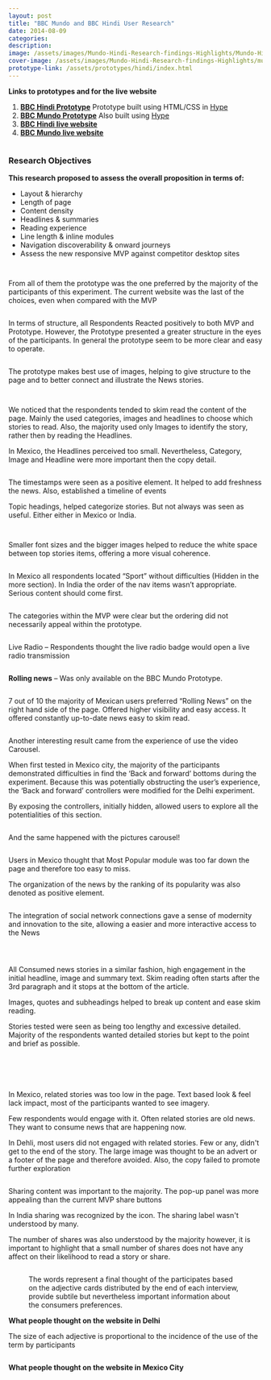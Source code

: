 ```yaml
---
layout: post
title: "BBC Mundo and BBC Hindi User Research"
date: 2014-08-09
categories:
description:
image: /assets/images/Mundo-Hindi-Research-findings-Highlights/Mundo-Hindi-Research-findings-Highlights.002.jpeg
cover-image: /assets/images/Mundo-Hindi-Research-findings-Highlights/mundo-hindi-us.png
prototype-link: /assets/prototypes/hindi/index.html
---
```


<strong>Links to prototypes and for the live website</strong>

<ol>
  <li><a target="blank" href="/assets/prototypes/hindi/index.html" > <strong>BBC Hindi Prototype</strong></a> Prototype built using HTML/CSS in <a target="blank" href="http://tumult.com/hype/pro/">Hype</a></li>

  <li><a target="blank" href="/assets/prototypes/mundo/desktop.html" > <strong>BBC Mundo Prototype</strong></a> Also built using <a target="blank" href="http://tumult.com/hype/pro/">Hype</a></li>

  <li><a target="blank" href="http://www.bbc.com/hindi"><strong>BBC Hindi live website</strong></a></li>

  <li><a target="blank" href="http://www.bbc.com/mundo"><strong>BBC Mundo live website</strong></a></li>
</ol>

<figure class="large-img">
  <div class="figure-background bg-color-charcoal">
    <img class="large" src="/assets/images/Mundo-Hindi-Research-findings-Highlights/mvp-prototype-static.png" alt=""/>
  </div>
</figure>

<h3>Research Objectives</h3>
<strong>This research proposed to assess the overall proposition in terms of:</strong>

<ul>
  <li>Layout & hierarchy</li>
  <li>Length of page</li>
  <li>Content density</li>
  <li>Headlines & summaries </li>
  <li>Reading experience</li>
  <li>Line length & inline modules</li>
  <li>Navigation discoverability & onward journeys</li>
  <li>Assess the new responsive MVP against competitor desktop sites</li>
</ul>

<figure class="large-img">
  <img src="/assets/images/Mundo-Hindi-Research-findings-Highlights/Mundo-Hindi-Research-findings-Highlights.004.jpeg" alt=""/>
</figure>

<figure class="large-img">
  <img src="/assets/images/Mundo-Hindi-Research-findings-Highlights/Mundo-Hindi-Research-findings-Highlights.005.jpeg" alt=""/>
</figure>
From all of them the prototype was the one preferred by the majority of the participants of this experiment.
The current website was the last of the choices, even when compared with the MVP

<figure class="large-img">
  <img src="/assets/images/Mundo-Hindi-Research-findings-Highlights/Mundo-Hindi-Research-findings-Highlights.006.jpeg" alt=""/>
</figure>
  In terms of structure, all Respondents Reacted positively to both MVP and Prototype. However, the Prototype presented a greater structure in the eyes of the participants. In general the prototype seem to be more clear and easy to operate.

<figure class="large-img">
  <img src="/assets/images/Mundo-Hindi-Research-findings-Highlights/Mundo-Hindi-Research-findings-Highlights.007.jpeg" alt=""/>
</figure>
The prototype makes best use of images, helping to give structure to the page and to better connect and illustrate the News stories.

<figure class="large-img">
  <img src="/assets/images/Mundo-Hindi-Research-findings-Highlights/Mundo-Hindi-Research-findings-Highlights.008.jpeg" alt=""/>
</figure>


<figure class="large-img">
  <img src="/assets/images/Mundo-Hindi-Research-findings-Highlights/Mundo-Hindi-Research-findings-Highlights.009.jpeg" alt=""/>
</figure>
We noticed that the respondents tended to skim read the content of the page. Mainly the used categories, images and headlines to choose which stories to read. Also, the majority used only Images to identify the story, rather then by reading the Headlines.

In Mexico, the Headlines perceived too small. Nevertheless, Category, Image and Headline were more important then the copy detail.

<figure class="large-img">
  <img src="/assets/images/Mundo-Hindi-Research-findings-Highlights/Mundo-Hindi-Research-findings-Highlights.010.jpeg" alt=""/>
</figure>
The timestamps were seen as a positive element. It helped to add freshness the news. Also, established a timeline of events

Topic headings, helped categorize stories. But not always was seen as useful. Either either in Mexico or India.

<figure class="large-img">
  <img src="/assets/images/Mundo-Hindi-Research-findings-Highlights/Mundo-Hindi-Research-findings-Highlights.011.jpeg" alt=""/>
</figure>

<figure class="large-img">
  <img src="/assets/images/Mundo-Hindi-Research-findings-Highlights/Mundo-Hindi-Research-findings-Highlights.012.jpeg" alt=""/>
</figure>
Smaller font sizes and the bigger images helped to reduce the white space between top stories items, offering a more visual coherence.

<figure class="large-img">
  <img src="/assets/images/Mundo-Hindi-Research-findings-Highlights/Mundo-Hindi-Research-findings-Highlights.013.jpeg" alt=""/>
</figure>
In Mexico all respondents located “Sport” without difficulties (Hidden in the more section). In India the order of the nav items wasn’t appropriate. Serious content should come first.

<figure class="large-img">
  <img src="/assets/images/Mundo-Hindi-Research-findings-Highlights/Mundo-Hindi-Research-findings-Highlights.014.jpeg" alt=""/>
</figure>

The categories within the MVP were clear but the ordering did not necessarily appeal within the prototype.

<figure class="large-img">
  <img src="/assets/images/Mundo-Hindi-Research-findings-Highlights/Mundo-Hindi-Research-findings-Highlights.015.jpeg" alt=""/>
</figure>

Live Radio – Respondents thought the live radio badge would open a live radio transmission

<figure class="large-img">
  <img src="/assets/images/Mundo-Hindi-Research-findings-Highlights/Mundo-Hindi-Research-findings-Highlights.016.jpeg" alt=""/>
</figure>

<strong>Rolling news</strong> – Was only available on the BBC Mundo Prototype.

<figure class="large-img">
  <img src="/assets/images/Mundo-Hindi-Research-findings-Highlights/Mundo-Hindi-Research-findings-Highlights.017.jpeg" alt=""/>
</figure>
7 out of 10 the majority of Mexican users preferred “Rolling News” on the right hand side of the page. Offered higher visibility and easy access. It offered constantly up-to-date news easy to skim read.

<figure class="large-img">
  <img src="/assets/images/Mundo-Hindi-Research-findings-Highlights/Mundo-Hindi-Research-findings-Highlights.018.jpeg" alt=""/>
</figure>
Another interesting result came from the experience of use the video Carousel.

When first tested in Mexico city, the majority of the participants demonstrated difficulties in find the ‘Back and forward’ bottoms during the experiment. Because this was potentially obstructing the user’s experience, the ‘Back and forward’ controllers were modified for the Delhi experiment.

By exposing the controllers, initially hidden, allowed users to explore all the potentialities of this section.

<figure class="large-img">
  <img src="/assets/images/Mundo-Hindi-Research-findings-Highlights/Mundo-Hindi-Research-findings-Highlights.019.jpeg" alt=""/>
</figure>
And the same happened with the pictures carousel!
<figure class="large-img">
  <img src="/assets/images/Mundo-Hindi-Research-findings-Highlights/Mundo-Hindi-Research-findings-Highlights.020.jpeg" alt=""/>
</figure>
Users in Mexico thought that Most Popular module was too far down the page and therefore too easy to miss.

The organization of the news by the ranking of its popularity was also denoted as positive element.

<figure class="large-img">
  <img src="/assets/images/Mundo-Hindi-Research-findings-Highlights/Mundo-Hindi-Research-findings-Highlights.021.jpeg" alt=""/>
</figure>
The integration of social network connections gave a sense of modernity and innovation to the site, allowing a easier and more interactive access to the News

<figure class="large-img">
  <img src="/assets/images/Mundo-Hindi-Research-findings-Highlights/Mundo-Hindi-Research-findings-Highlights.022.jpeg" alt=""/>
</figure>


<figure class="large-img">
  <img src="/assets/images/Mundo-Hindi-Research-findings-Highlights/Mundo-Hindi-Research-findings-Highlights.023.jpeg" alt=""/>
</figure>

<figure class="large-img">
  <img src="/assets/images/Mundo-Hindi-Research-findings-Highlights/Mundo-Hindi-Research-findings-Highlights.024.jpeg" alt=""/>
</figure>

 All Consumed news stories in a similar fashion, high engagement in the initial headline, image and summary text. Skim reading often starts after the 3rd paragraph and it stops at the bottom of the article.

 Images, quotes and subheadings helped to break up content and ease skim reading.

 Stories tested were seen as being too lengthy and excessive detailed. Majority of the respondents wanted detailed stories but kept to the point and brief as possible.

<figure class="large-img">
  <img src="/assets/images/Mundo-Hindi-Research-findings-Highlights/Mundo-Hindi-Research-findings-Highlights.025.jpeg" alt=""/>
</figure>

<figure class="large-img">
  <img src="/assets/images/Mundo-Hindi-Research-findings-Highlights/Mundo-Hindi-Research-findings-Highlights.026.jpeg" alt=""/>
</figure>

<figure class="large-img">
  <img src="/assets/images/Mundo-Hindi-Research-findings-Highlights/Mundo-Hindi-Research-findings-Highlights.027.jpeg" alt=""/>
</figure>

<figure class="large-img">
  <img src="/assets/images/Mundo-Hindi-Research-findings-Highlights/Mundo-Hindi-Research-findings-Highlights.028.jpeg" alt=""/>
</figure>

<figure class="large-img">
  <img src="/assets/images/Mundo-Hindi-Research-findings-Highlights/Mundo-Hindi-Research-findings-Highlights.029.jpeg" alt=""/>
</figure>

In Mexico, related stories was too low in the page. Text based look & feel lack impact, most of the participants wanted to see imagery.

Few respondents would engage with it. Often related stories are old news. They want to consume news that are happening now.

In Dehli, most users did not engaged with related stories. Few or any, didn't get to the end of the story. The large image was thought to be an advert or a footer of the page and therefore avoided. Also, the copy failed to promote further exploration

<figure class="large-img">
  <img src="/assets/images/Mundo-Hindi-Research-findings-Highlights/Mundo-Hindi-Research-findings-Highlights.030.jpeg" alt=""/>
</figure>

Sharing content was important to the majority. The pop-up panel was more appealing than the current MVP share buttons

In India sharing was recognized by the icon. The sharing label wasn't understood by many.

The number of shares was also understood by the majority however, it is important to highlight that a small number of shares does not have any affect on their likelihood to read a story or share.

<figure class="large-img">
  <img src="/assets/images/Mundo-Hindi-Research-findings-Highlights/Mundo-Hindi-Research-findings-Highlights.031.jpeg" alt=""/>

</figure>


<figure class="large-img">
  <img src="/assets/images/Mundo-Hindi-Research-findings-Highlights/Mundo-Hindi-Research-findings-Highlights.032.jpeg" alt=""/>
  <figcaption>The words represent a final thought of the participates based on the adjective cards distributed by the end of each interview, provide subtile but nevertheless important information about the consumers preferences.
  </figcaption>
</figure>
<strong>What people thought on the website in Delhi</strong>

The size of each adjective is proportional to the incidence of the use of the term by participants

<figure class="large-img">
  <img src="/assets/images/Mundo-Hindi-Research-findings-Highlights/Mundo-Hindi-Research-findings-Highlights.033.jpeg" alt=""/>
</figure>
<strong>What people thought on the website in Mexico City</strong>
